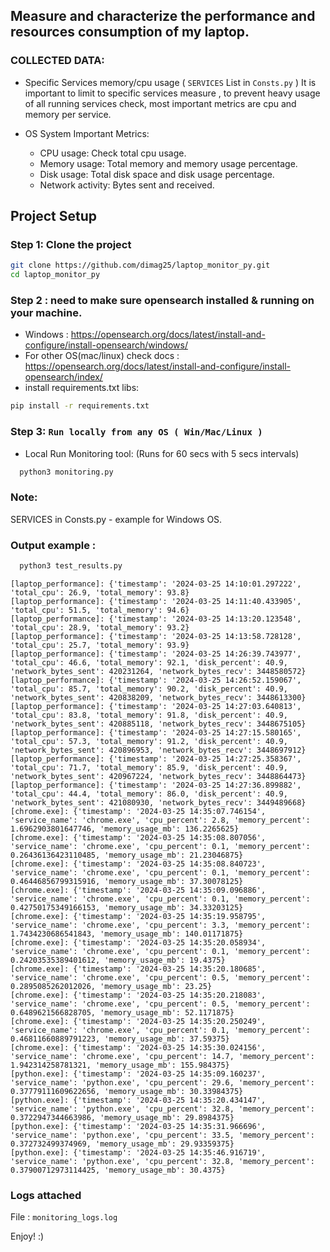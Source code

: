 ## Measure and characterize the performance and resources consumption of my laptop.



### COLLECTED DATA:
  - Specific Services memory/cpu usage ( `SERVICES` List in `Consts.py` )
    It is important to limit to specific services measure ,
    to prevent heavy usage of all running services check, 
    most important metrics are cpu and memory per service.

  - OS System Important Metrics:
      - CPU usage: Check total cpu usage.
      - Memory usage: Total memory and memory usage percentage.
      - Disk usage: Total disk space and disk usage percentage.
      - Network activity: Bytes sent and received.

## Project Setup


### Step 1: Clone the project

```bash
git clone https://github.com/dimag25/laptop_monitor_py.git
cd laptop_monitor_py
```

### Step 2 : need to make sure opensearch installed & running on your machine.
- Windows : https://opensearch.org/docs/latest/install-and-configure/install-opensearch/windows/
- For other OS(mac/linux) check docs : https://opensearch.org/docs/latest/install-and-configure/install-opensearch/index/
- install requirements.txt libs: 
```bash
pip install -r requirements.txt
```

### Step 3: `Run locally from any OS ( Win/Mac/Linux )`
- Local Run Monitoring tool:
(Runs for 60 secs with 5 secs intervals)

```bash 
  python3 monitoring.py
```


### Note: 
SERVICES in Consts.py - example  for Windows OS.


### Output example :
```bash 
  python3 test_results.py
```

```
[laptop_performance]: {'timestamp': '2024-03-25 14:10:01.297222', 'total_cpu': 26.9, 'total_memory': 93.8}
[laptop_performance]: {'timestamp': '2024-03-25 14:11:40.433905', 'total_cpu': 51.5, 'total_memory': 94.6}
[laptop_performance]: {'timestamp': '2024-03-25 14:13:20.123548', 'total_cpu': 28.9, 'total_memory': 93.2}
[laptop_performance]: {'timestamp': '2024-03-25 14:13:58.728128', 'total_cpu': 25.7, 'total_memory': 93.9}
[laptop_performance]: {'timestamp': '2024-03-25 14:26:39.743977', 'total_cpu': 46.6, 'total_memory': 92.1, 'disk_percent': 40.9, 'network_bytes_sent': 420231264, 'network_bytes_recv': 3448580572}
[laptop_performance]: {'timestamp': '2024-03-25 14:26:52.159067', 'total_cpu': 85.7, 'total_memory': 90.2, 'disk_percent': 40.9, 'network_bytes_sent': 420838209, 'network_bytes_recv': 3448613300}
[laptop_performance]: {'timestamp': '2024-03-25 14:27:03.640813', 'total_cpu': 83.8, 'total_memory': 91.8, 'disk_percent': 40.9, 'network_bytes_sent': 420885118, 'network_bytes_recv': 3448675105}
[laptop_performance]: {'timestamp': '2024-03-25 14:27:15.580165', 'total_cpu': 57.3, 'total_memory': 91.2, 'disk_percent': 40.9, 'network_bytes_sent': 420896953, 'network_bytes_recv': 3448697912}
[laptop_performance]: {'timestamp': '2024-03-25 14:27:25.358367', 'total_cpu': 71.7, 'total_memory': 85.9, 'disk_percent': 40.9, 'network_bytes_sent': 420967224, 'network_bytes_recv': 3448864473}
[laptop_performance]: {'timestamp': '2024-03-25 14:27:36.899882', 'total_cpu': 44.4, 'total_memory': 86.0, 'disk_percent': 40.9, 'network_bytes_sent': 421080930, 'network_bytes_recv': 3449489668}
[chrome.exe]: {'timestamp': '2024-03-25 14:35:07.746154', 'service_name': 'chrome.exe', 'cpu_percent': 2.8, 'memory_percent': 1.6962903801647746, 'memory_usage_mb': 136.2265625}
[chrome.exe]: {'timestamp': '2024-03-25 14:35:08.807056', 'service_name': 'chrome.exe', 'cpu_percent': 0.1, 'memory_percent': 0.26436136423110485, 'memory_usage_mb': 21.23046875}
[chrome.exe]: {'timestamp': '2024-03-25 14:35:08.840723', 'service_name': 'chrome.exe', 'cpu_percent': 0.1, 'memory_percent': 0.46446856799315916, 'memory_usage_mb': 37.30078125}
[chrome.exe]: {'timestamp': '2024-03-25 14:35:09.096886', 'service_name': 'chrome.exe', 'cpu_percent': 0.1, 'memory_percent': 0.42750175349166153, 'memory_usage_mb': 34.33203125}
[chrome.exe]: {'timestamp': '2024-03-25 14:35:19.958795', 'service_name': 'chrome.exe', 'cpu_percent': 3.3, 'memory_percent': 1.7434230686541843, 'memory_usage_mb': 140.01171875}
[chrome.exe]: {'timestamp': '2024-03-25 14:35:20.058934', 'service_name': 'chrome.exe', 'cpu_percent': 0.1, 'memory_percent': 0.24203535389401612, 'memory_usage_mb': 19.4375}
[chrome.exe]: {'timestamp': '2024-03-25 14:35:20.180685', 'service_name': 'chrome.exe', 'cpu_percent': 0.5, 'memory_percent': 0.2895085262012026, 'memory_usage_mb': 23.25}
[chrome.exe]: {'timestamp': '2024-03-25 14:35:20.218083', 'service_name': 'chrome.exe', 'cpu_percent': 0.5, 'memory_percent': 0.6489621566828705, 'memory_usage_mb': 52.1171875}
[chrome.exe]: {'timestamp': '2024-03-25 14:35:20.250249', 'service_name': 'chrome.exe', 'cpu_percent': 0.1, 'memory_percent': 0.46811660889791223, 'memory_usage_mb': 37.59375}
[chrome.exe]: {'timestamp': '2024-03-25 14:35:30.024156', 'service_name': 'chrome.exe', 'cpu_percent': 14.7, 'memory_percent': 1.942314258781321, 'memory_usage_mb': 155.984375}
[python.exe]: {'timestamp': '2024-03-25 14:35:09.160237', 'service_name': 'python.exe', 'cpu_percent': 29.6, 'memory_percent': 0.37779111609622656, 'memory_usage_mb': 30.33984375}
[python.exe]: {'timestamp': '2024-03-25 14:35:20.434147', 'service_name': 'python.exe', 'cpu_percent': 32.8, 'memory_percent': 0.3722947344663986, 'memory_usage_mb': 29.8984375}
[python.exe]: {'timestamp': '2024-03-25 14:35:31.966696', 'service_name': 'python.exe', 'cpu_percent': 33.5, 'memory_percent': 0.372732499374969, 'memory_usage_mb': 29.93359375}
[python.exe]: {'timestamp': '2024-03-25 14:35:46.916719', 'service_name': 'python.exe', 'cpu_percent': 32.8, 'memory_percent': 0.37900712973114425, 'memory_usage_mb': 30.4375}
```

### Logs attached
File : `monitoring_logs.log`

Enjoy! :)
